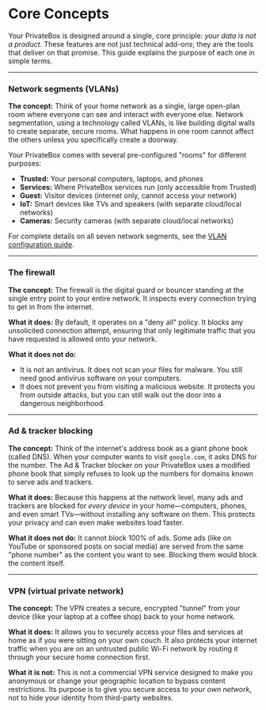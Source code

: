 # Core Concepts

Your PrivateBox is designed around a single, core principle: *your data is not a product.* These features are not just technical add-ons; they are the tools that deliver on that promise. This guide explains the purpose of each one in simple terms.

---

### Network segments (VLANs)

**The concept:** Think of your home network as a single, large open-plan room where everyone can see and interact with everyone else. Network segmentation, using a technology called VLANs, is like building digital walls to create separate, secure rooms. What happens in one room cannot affect the others unless you specifically create a doorway.

Your PrivateBox comes with several pre-configured "rooms" for different purposes:

*   **Trusted:** Your personal computers, laptops, and phones
*   **Services:** Where PrivateBox services run (only accessible from Trusted)
*   **Guest:** Visitor devices (internet only, cannot access your network)
*   **IoT:** Smart devices like TVs and speakers (with separate cloud/local networks)
*   **Cameras:** Security cameras (with separate cloud/local networks)


For complete details on all seven network segments, see the [VLAN configuration guide](../../advanced/how-to-use-vlans.md).

---

### The firewall

**The concept:** The firewall is the digital guard or bouncer standing at the single entry point to your entire network. It inspects every connection trying to get in from the internet.

**What it does:** By default, it operates on a "deny all" policy. It blocks any unsolicited connection attempt, ensuring that only legitimate traffic that you have requested is allowed onto your network.

**What it does not do:**
*   It is not an antivirus. It does not scan your files for malware. You still need good antivirus software on your computers.
*   It does not prevent you from visiting a malicious website. It protects you from outside attacks, but you can still walk out the door into a dangerous neighborhood.

---

### Ad & tracker blocking

**The concept:** Think of the internet's address book as a giant phone book (called DNS). When your computer wants to visit `google.com`, it asks DNS for the number. The Ad & Tracker blocker on your PrivateBox uses a modified phone book that simply refuses to look up the numbers for domains known to serve ads and trackers.

**What it does:** Because this happens at the network level, many ads and trackers are blocked for *every device* in your home—computers, phones, and even smart TVs—without installing any software on them. This protects your privacy and can even make websites load faster.

**What it does not do:** It cannot block 100% of ads. Some ads (like on YouTube or sponsored posts on social media) are served from the same "phone number" as the content you want to see. Blocking them would block the content itself.

---

### VPN (virtual private network)

**The concept:** The VPN creates a secure, encrypted "tunnel" from your device (like your laptop at a coffee shop) back to your home network.

**What it does:** It allows you to securely access your files and services at home as if you were sitting on your own couch. It also protects your internet traffic when you are on an untrusted public Wi-Fi network by routing it through your secure home connection first.

**What it is not:** This is not a commercial VPN service designed to make you anonymous or change your geographic location to bypass content restrictions. Its purpose is to give you secure access to *your own network*, not to hide your identity from third-party websites.